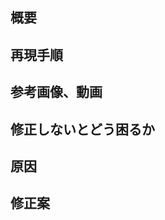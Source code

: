 <!-- あくまでテンプレートなので必ずしもすべての項目を埋めなくてよい -->

<!-- 不具合のテンプレート -->

## 概要

## 再現手順

## 参考画像、動画

## 修正しないとどう困るか

## 原因

## 修正案
